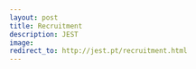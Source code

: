 ```yaml
---
layout: post
title: Recruitment
description: JEST
image: 
redirect_to: http://jest.pt/recruitment.html
---
```


